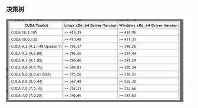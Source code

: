 ### 决策树


![image](https://raw.githubusercontent.com/CPS-zhangX/PhD-Study/master/images/cuda%20install2.png)
